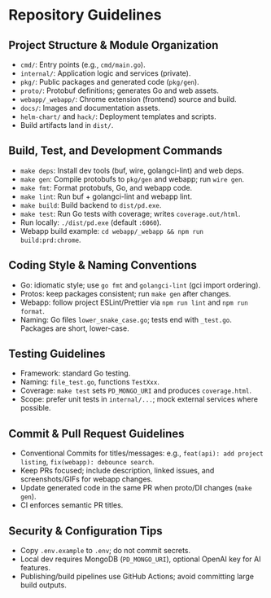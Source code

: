 # Repository Guidelines

## Project Structure & Module Organization
- `cmd/`: Entry points (e.g., `cmd/main.go`).
- `internal/`: Application logic and services (private).
- `pkg/`: Public packages and generated code (`pkg/gen`).
- `proto/`: Protobuf definitions; generates Go and web assets.
- `webapp/_webapp/`: Chrome extension (frontend) source and build.
- `docs/`: Images and documentation assets.
- `helm-chart/` and `hack/`: Deployment templates and scripts.
- Build artifacts land in `dist/`.

## Build, Test, and Development Commands
- `make deps`: Install dev tools (buf, wire, golangci-lint) and web deps.
- `make gen`: Compile protobufs to `pkg/gen` and webapp; run `wire gen`.
- `make fmt`: Format protobufs, Go, and webapp code.
- `make lint`: Run buf + golangci-lint and webapp lint.
- `make build`: Build backend to `dist/pd.exe`.
- `make test`: Run Go tests with coverage; writes `coverage.out/html`.
- Run locally: `./dist/pd.exe` (default `:6060`).
- Webapp build example: `cd webapp/_webapp && npm run build:prd:chrome`.

## Coding Style & Naming Conventions
- Go: idiomatic style; use `go fmt` and `golangci-lint` (gci import ordering).
- Protos: keep packages consistent; run `make gen` after changes.
- Webapp: follow project ESLint/Prettier via `npm run lint` and `npm run format`.
- Naming: Go files `lower_snake_case.go`; tests end with `_test.go`. Packages are short, lower-case.

## Testing Guidelines
- Framework: standard Go testing.
- Naming: `file_test.go`, functions `TestXxx`.
- Coverage: `make test` sets `PD_MONGO_URI` and produces `coverage.html`.
- Scope: prefer unit tests in `internal/...`; mock external services where possible.

## Commit & Pull Request Guidelines
- Conventional Commits for titles/messages: e.g., `feat(api): add project listing`, `fix(webapp): debounce search`.
- Keep PRs focused; include description, linked issues, and screenshots/GIFs for webapp changes.
- Update generated code in the same PR when proto/DI changes (`make gen`).
- CI enforces semantic PR titles.

## Security & Configuration Tips
- Copy `.env.example` to `.env`; do not commit secrets.
- Local dev requires MongoDB (`PD_MONGO_URI`), optional OpenAI key for AI features.
- Publishing/build pipelines use GitHub Actions; avoid committing large build outputs.
